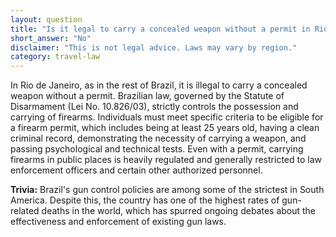 ```yaml
---
layout: question
title: "Is it legal to carry a concealed weapon without a permit in Rio de Janeiro?"
short_answer: "No"
disclaimer: "This is not legal advice. Laws may vary by region."
category: travel-law
---
```

In Rio de Janeiro, as in the rest of Brazil, it is illegal to carry a concealed weapon without a permit. Brazilian law, governed by the Statute of Disarmament (Lei No. 10.826/03), strictly controls the possession and carrying of firearms. Individuals must meet specific criteria to be eligible for a firearm permit, which includes being at least 25 years old, having a clean criminal record, demonstrating the necessity of carrying a weapon, and passing psychological and technical tests. Even with a permit, carrying firearms in public places is heavily regulated and generally restricted to law enforcement officers and certain other authorized personnel.

**Trivia:** Brazil's gun control policies are among some of the strictest in South America. Despite this, the country has one of the highest rates of gun-related deaths in the world, which has spurred ongoing debates about the effectiveness and enforcement of existing gun laws.
